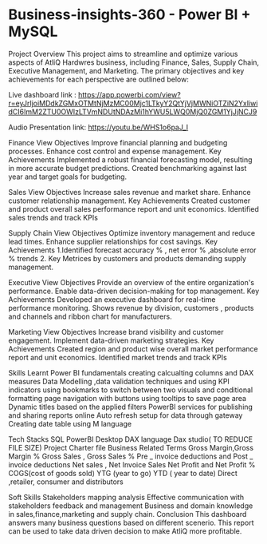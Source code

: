 # Business-insights-360 - Power BI + MySQL

Project Overview
This project aims to streamline and optimize various aspects of AtliQ Hardwres business, including Finance, Sales, Supply Chain, Executive Management, and Marketing. The primary objectives and key achievements for each perspective are outlined below:

Live dashboard link : https://app.powerbi.com/view?r=eyJrIjoiMDdkZGMxOTMtNjMzMC00Mjc1LTkyY2QtYjVjMWNiOTZiN2YxIiwidCI6ImM2ZTU0OWIzLTVmNDUtNDAzMi1hYWU5LWQ0MjQ0ZGM1YjJjNCJ9

Audio Presentation link: https://youtu.be/WHS1o6paJ_I

Finance View
Objectives
Improve financial planning and budgeting processes.
Enhance cost control and expense management.
Key Achievements
Implemented a robust financial forecasting model, resulting in more accurate budget predictions.
Created benchmarking against last year and target goals for budgeting.

Sales View
Objectives
Increase sales revenue and market share.
Enhance customer relationship management.
Key Achievements
Created customer and product overall sales performance report and unit economics.
Identified sales trends and track KPIs

Supply Chain View
Objectives
Optimize inventory management and reduce lead times.
Enhance supplier relationships for cost savings.
Key Achievements
1.Identified forecast accuracy % , net error % ,absolute error % trends 2. Key Metrices by customers and products demanding supply management.

Executive View
Objectives
Provide an overview of the entire organization's performance.
Enable data-driven decision-making for top management.
Key Achievements
Developed an executive dashboard for real-time performance monitoring.
Shows revenue by division, customers , products and channels and ribbon chart for manufacturers.

Marketing View
Objectives
Increase brand visibility and customer engagement.
Implement data-driven marketing strategies.
Key Achievements
Created region and product wise overall market performance report and unit economics.
Identified market trends and track KPIs

Skills
Learnt Power BI fundamentals
creating calcualting columns and DAX measures
Data Modelling ,data validation techniques and using KPI indicators
using bookmarks to switch between two visuals and conditional formatting
page navigation with buttons
using tooltips to save page area
Dynamic titles based on the applied filters
PowerBI services for publishing and sharing reports online
Auto refresh setup for data through gateway
Creating date table using M language

Tech Stacks
SQL
PowerBI Desktop
DAX language
Dax studio( TO REDUCE FILE SIZE)
Project Charter file
Business Related Terms
Gross Margin,Gross Margin %
Gross Sales , Gross Sales %
Pre _ invoice deductions and Post _ invoice deductions
Net sales , Net Invoice Sales
Net Profit and Net Profit %
COGS(cost of goods sold)
YTG (year to go)
YTD ( year to date)
Direct ,retailer, consumer and distributors

Soft Skills
Stakeholders mapping analysis
Effective communication with stakeholders feedback and management
Business and domain knowledge in sales,finance,marketing and supply chain.
Conclusion
This dashboard answers many business questions based on different scenerio.
This report can be used to take data driven decision to make AtliQ more profitable.
